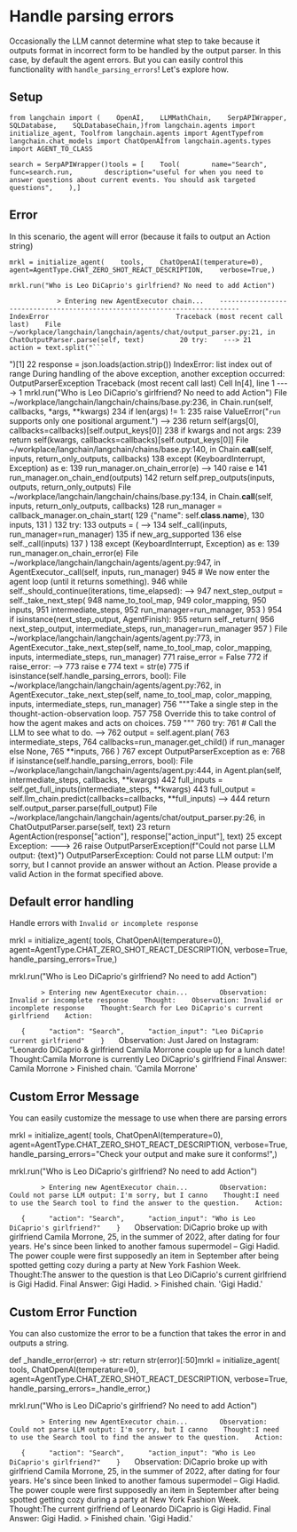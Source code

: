 Handle parsing errors
=====================

Occasionally the LLM cannot determine what step to take because it outputs format in incorrect form to be handled by the output parser. In this case, by default the agent errors. But you can easily control this functionality with `handle_parsing_errors`! Let's explore how.

Setup[](#setup "Direct link to Setup")
---------------------------------------

    from langchain import (    OpenAI,    LLMMathChain,    SerpAPIWrapper,    SQLDatabase,    SQLDatabaseChain,)from langchain.agents import initialize_agent, Toolfrom langchain.agents import AgentTypefrom langchain.chat_models import ChatOpenAIfrom langchain.agents.types import AGENT_TO_CLASS

    search = SerpAPIWrapper()tools = [    Tool(        name="Search",        func=search.run,        description="useful for when you need to answer questions about current events. You should ask targeted questions",    ),]

Error[](#error "Direct link to Error")
---------------------------------------

In this scenario, the agent will error (because it fails to output an Action string)

    mrkl = initialize_agent(    tools,    ChatOpenAI(temperature=0),    agent=AgentType.CHAT_ZERO_SHOT_REACT_DESCRIPTION,    verbose=True,)

    mrkl.run("Who is Leo DiCaprio's girlfriend? No need to add Action")

                > Entering new AgentExecutor chain...    ---------------------------------------------------------------------------    IndexError                                Traceback (most recent call last)    File ~/workplace/langchain/langchain/agents/chat/output_parser.py:21, in ChatOutputParser.parse(self, text)         20 try:    ---> 21     action = text.split("```
")[1]         22     response = json.loads(action.strip())    IndexError: list index out of range        During handling of the above exception, another exception occurred:    OutputParserException                     Traceback (most recent call last)    Cell In[4], line 1    ----> 1 mrkl.run("Who is Leo DiCaprio's girlfriend? No need to add Action")    File ~/workplace/langchain/langchain/chains/base.py:236, in Chain.run(self, callbacks, *args, **kwargs)        234     if len(args) != 1:        235         raise ValueError("`run` supports only one positional argument.")    --> 236     return self(args[0], callbacks=callbacks)[self.output_keys[0]]        238 if kwargs and not args:        239     return self(kwargs, callbacks=callbacks)[self.output_keys[0]]    File ~/workplace/langchain/langchain/chains/base.py:140, in Chain.__call__(self, inputs, return_only_outputs, callbacks)        138 except (KeyboardInterrupt, Exception) as e:        139     run_manager.on_chain_error(e)    --> 140     raise e        141 run_manager.on_chain_end(outputs)        142 return self.prep_outputs(inputs, outputs, return_only_outputs)    File ~/workplace/langchain/langchain/chains/base.py:134, in Chain.__call__(self, inputs, return_only_outputs, callbacks)        128 run_manager = callback_manager.on_chain_start(        129     {"name": self.__class__.__name__},        130     inputs,        131 )        132 try:        133     outputs = (    --> 134         self._call(inputs, run_manager=run_manager)        135         if new_arg_supported        136         else self._call(inputs)        137     )        138 except (KeyboardInterrupt, Exception) as e:        139     run_manager.on_chain_error(e)    File ~/workplace/langchain/langchain/agents/agent.py:947, in AgentExecutor._call(self, inputs, run_manager)        945 # We now enter the agent loop (until it returns something).        946 while self._should_continue(iterations, time_elapsed):    --> 947     next_step_output = self._take_next_step(        948         name_to_tool_map,        949         color_mapping,        950         inputs,        951         intermediate_steps,        952         run_manager=run_manager,        953     )        954     if isinstance(next_step_output, AgentFinish):        955         return self._return(        956             next_step_output, intermediate_steps, run_manager=run_manager        957         )    File ~/workplace/langchain/langchain/agents/agent.py:773, in AgentExecutor._take_next_step(self, name_to_tool_map, color_mapping, inputs, intermediate_steps, run_manager)        771     raise_error = False        772 if raise_error:    --> 773     raise e        774 text = str(e)        775 if isinstance(self.handle_parsing_errors, bool):    File ~/workplace/langchain/langchain/agents/agent.py:762, in AgentExecutor._take_next_step(self, name_to_tool_map, color_mapping, inputs, intermediate_steps, run_manager)        756 """Take a single step in the thought-action-observation loop.        757         758 Override this to take control of how the agent makes and acts on choices.        759 """        760 try:        761     # Call the LLM to see what to do.    --> 762     output = self.agent.plan(        763         intermediate_steps,        764         callbacks=run_manager.get_child() if run_manager else None,        765         **inputs,        766     )        767 except OutputParserException as e:        768     if isinstance(self.handle_parsing_errors, bool):    File ~/workplace/langchain/langchain/agents/agent.py:444, in Agent.plan(self, intermediate_steps, callbacks, **kwargs)        442 full_inputs = self.get_full_inputs(intermediate_steps, **kwargs)        443 full_output = self.llm_chain.predict(callbacks=callbacks, **full_inputs)    --> 444 return self.output_parser.parse(full_output)    File ~/workplace/langchain/langchain/agents/chat/output_parser.py:26, in ChatOutputParser.parse(self, text)         23     return AgentAction(response["action"], response["action_input"], text)         25 except Exception:    ---> 26     raise OutputParserException(f"Could not parse LLM output: {text}")    OutputParserException: Could not parse LLM output: I'm sorry, but I cannot provide an answer without an Action. Please provide a valid Action in the format specified above.

Default error handling[](#default-error-handling "Direct link to Default error handling")
------------------------------------------------------------------------------------------

Handle errors with `Invalid or incomplete response`

mrkl = initialize_agent(    tools,    ChatOpenAI(temperature=0),    agent=AgentType.CHAT_ZERO_SHOT_REACT_DESCRIPTION,    verbose=True,    handle_parsing_errors=True,)

mrkl.run("Who is Leo DiCaprio's girlfriend? No need to add Action")

            > Entering new AgentExecutor chain...        Observation: Invalid or incomplete response    Thought:    Observation: Invalid or incomplete response    Thought:Search for Leo DiCaprio's current girlfriend    Action:    
```    {      "action": "Search",      "action_input": "Leo DiCaprio current girlfriend"    }    ```
    Observation: Just Jared on Instagram: “Leonardo DiCaprio & girlfriend Camila Morrone couple up for a lunch date!    Thought:Camila Morrone is currently Leo DiCaprio's girlfriend    Final Answer: Camila Morrone        > Finished chain.    'Camila Morrone'

Custom Error Message[](#custom-error-message "Direct link to Custom Error Message")
------------------------------------------------------------------------------------

You can easily customize the message to use when there are parsing errors

mrkl = initialize_agent(    tools,    ChatOpenAI(temperature=0),    agent=AgentType.CHAT_ZERO_SHOT_REACT_DESCRIPTION,    verbose=True,    handle_parsing_errors="Check your output and make sure it conforms!",)

mrkl.run("Who is Leo DiCaprio's girlfriend? No need to add Action")

            > Entering new AgentExecutor chain...        Observation: Could not parse LLM output: I'm sorry, but I canno    Thought:I need to use the Search tool to find the answer to the question.    Action:    
```    {      "action": "Search",      "action_input": "Who is Leo DiCaprio's girlfriend?"    }    ```
    Observation: DiCaprio broke up with girlfriend Camila Morrone, 25, in the summer of 2022, after dating for four years. He's since been linked to another famous supermodel – Gigi Hadid. The power couple were first supposedly an item in September after being spotted getting cozy during a party at New York Fashion Week.    Thought:The answer to the question is that Leo DiCaprio's current girlfriend is Gigi Hadid.     Final Answer: Gigi Hadid.        > Finished chain.    'Gigi Hadid.'

Custom Error Function[](#custom-error-function "Direct link to Custom Error Function")
---------------------------------------------------------------------------------------

You can also customize the error to be a function that takes the error in and outputs a string.

def _handle_error(error) -> str:    return str(error)[:50]mrkl = initialize_agent(    tools,    ChatOpenAI(temperature=0),    agent=AgentType.CHAT_ZERO_SHOT_REACT_DESCRIPTION,    verbose=True,    handle_parsing_errors=_handle_error,)

mrkl.run("Who is Leo DiCaprio's girlfriend? No need to add Action")

            > Entering new AgentExecutor chain...        Observation: Could not parse LLM output: I'm sorry, but I canno    Thought:I need to use the Search tool to find the answer to the question.    Action:    
```    {      "action": "Search",      "action_input": "Who is Leo DiCaprio's girlfriend?"    }    ```        Observation: DiCaprio broke up with girlfriend Camila Morrone, 25, in the summer of 2022, after dating for four years. He's since been linked to another famous supermodel – Gigi Hadid. The power couple were first supposedly an item in September after being spotted getting cozy during a party at New York Fashion Week.    Thought:The current girlfriend of Leonardo DiCaprio is Gigi Hadid.     Final Answer: Gigi Hadid.        > Finished chain.    'Gigi Hadid.'